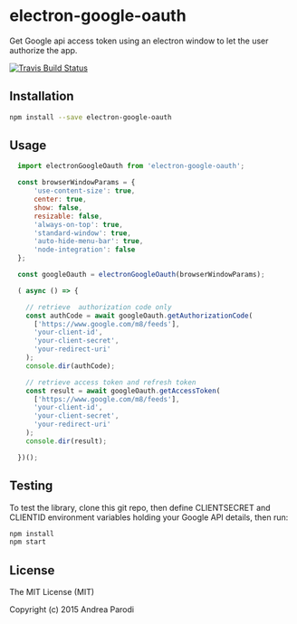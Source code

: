 # electron-google-oauth

Get Google api access token using an electron window
to let the user authorize the app.

[![Travis Build Status](https://img.shields.io/travis/parro-it/electron-google-oauth/master.svg)](http://travis-ci.org/parro-it/electron-google-oauth)

## Installation

```bash
npm install --save electron-google-oauth
```

## Usage

```javascript
  import electronGoogleOauth from 'electron-google-oauth';

  const browserWindowParams = {
      'use-content-size': true,
      center: true,
      show: false,
      resizable: false,
      'always-on-top': true,
      'standard-window': true,
      'auto-hide-menu-bar': true,
      'node-integration': false
  };

  const googleOauth = electronGoogleOauth(browserWindowParams);

  ( async () => {

    // retrieve  authorization code only
    const authCode = await googleOauth.getAuthorizationCode(
      ['https://www.google.com/m8/feeds'],
      'your-client-id',
      'your-client-secret',
      'your-redirect-uri'
    );
    console.dir(authCode);

    // retrieve access token and refresh token
    const result = await googleOauth.getAccessToken(
      ['https://www.google.com/m8/feeds'],
      'your-client-id',
      'your-client-secret',
      'your-redirect-uri'
    );
    console.dir(result);

  })();

```

## Testing

To test the library, clone this git repo, then define CLIENTSECRET and CLIENTID environment variables holding your Google API details, then run:


```bash
npm install
npm start
```

## License

The MIT License (MIT)

Copyright (c) 2015 Andrea Parodi
